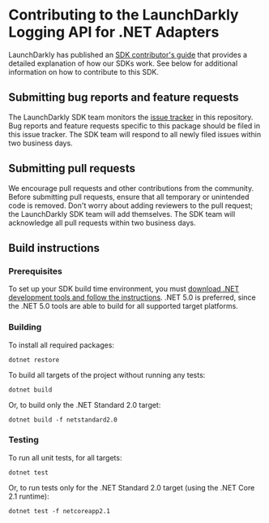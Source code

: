 # Contributing to the LaunchDarkly Logging API for .NET Adapters

LaunchDarkly has published an [SDK contributor's guide](https://docs.launchdarkly.com/docs/sdk-contributors-guide) that provides a detailed explanation of how our SDKs work. See below for additional information on how to contribute to this SDK.

## Submitting bug reports and feature requests

The LaunchDarkly SDK team monitors the [issue tracker](https://github.com/launchdarkly/dotnet-logging-adapter-nlog/issues) in this repository. Bug reports and feature requests specific to this package should be filed in this issue tracker. The SDK team will respond to all newly filed issues within two business days.
 
## Submitting pull requests
 
We encourage pull requests and other contributions from the community. Before submitting pull requests, ensure that all temporary or unintended code is removed. Don't worry about adding reviewers to the pull request; the LaunchDarkly SDK team will add themselves. The SDK team will acknowledge all pull requests within two business days.
 
## Build instructions
 
### Prerequisites

To set up your SDK build time environment, you must [download .NET development tools and follow the instructions](https://dotnet.microsoft.com/download). .NET 5.0 is preferred, since the .NET 5.0 tools are able to build for all supported target platforms.

### Building
 
To install all required packages:

```
dotnet restore
```

To build all targets of the project without running any tests:

```
dotnet build
```

Or, to build only the .NET Standard 2.0 target:

```
dotnet build -f netstandard2.0
```
 
### Testing
 
To run all unit tests, for all targets:

```
dotnet test
```

Or, to run tests only for the .NET Standard 2.0 target (using the .NET Core 2.1 runtime):

```
dotnet test -f netcoreapp2.1
```
